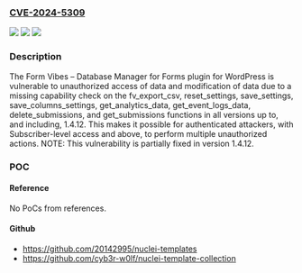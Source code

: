 ### [CVE-2024-5309](https://cve.mitre.org/cgi-bin/cvename.cgi?name=CVE-2024-5309)
![](https://img.shields.io/static/v1?label=Product&message=Form%20Vibes%20%E2%80%93%20Database%20Manager%20for%20Forms&color=blue)
![](https://img.shields.io/static/v1?label=Version&message=*%3C%3D%201.4.12%20&color=brighgreen)
![](https://img.shields.io/static/v1?label=Vulnerability&message=CWE-862%20Missing%20Authorization&color=brighgreen)

### Description

The Form Vibes – Database Manager for Forms plugin for WordPress is vulnerable to unauthorized access of data and modification of data due to a missing capability check on the fv_export_csv, reset_settings, save_settings, save_columns_settings, get_analytics_data, get_event_logs_data, delete_submissions, and get_submissions functions in all versions up to, and including, 1.4.12. This makes it possible for authenticated attackers, with Subscriber-level access and above, to perform multiple unauthorized actions. NOTE: This vulnerability is partially fixed in version 1.4.12.

### POC

#### Reference
No PoCs from references.

#### Github
- https://github.com/20142995/nuclei-templates
- https://github.com/cyb3r-w0lf/nuclei-template-collection

